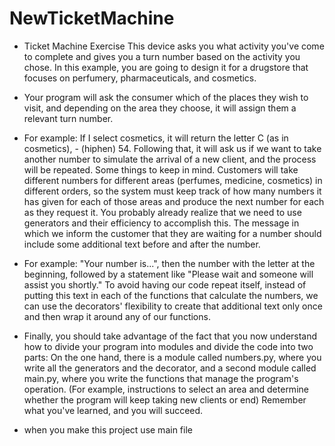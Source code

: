 # NewTicketMachine
* Ticket Machine Exercise
This device asks you what activity you've come to complete and gives you a turn number based
on the activity you chose.
In this example, you are going to design it for a drugstore that focuses on perfumery,
pharmaceuticals, and cosmetics.
* Your program will ask the consumer which of the places they wish to visit, and depending on the
area they choose, it will assign them a relevant turn number.
* For example:
If I select cosmetics, it will return the letter C (as in cosmetics), - (hiphen) 54.
Following that, it will ask us if we want to take another number to simulate the arrival of a new
client, and the process will be repeated.
Some things to keep in mind.
Customers will take different numbers for different areas (perfumes, medicine, cosmetics) in
different orders, so the system must keep track of how many numbers it has given for each of
those areas and produce the next number for each as they request it.
You probably already realize that we need to use generators and their efficiency to accomplish
this.
The message in which we inform the customer that they are waiting for a number should include
some additional text before and after the number.
* For example:
"Your number is...", then the number with the letter at the beginning, followed by a statement like
"Please wait and someone will assist you shortly."
To avoid having our code repeat itself, instead of putting this text in each of the functions that
calculate the numbers, we can use the decorators' flexibility to create that additional text only
once and then wrap it around any of our functions.
* Finally, you should take advantage of the fact that you now understand how to divide your
program into modules and divide the code into two parts: On the one hand, there is a module
called numbers.py, where you write all the generators and the decorator, and a second
module called main.py, where you write the functions that manage the program's operation.
(For example, instructions to select an area and determine whether the program will keep taking
new clients or end)
Remember what you've learned, and you will succeed.



* when you make this project use main file
